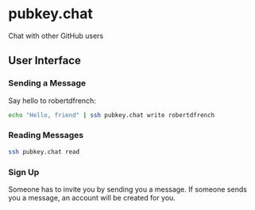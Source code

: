 # pubkey.chat
Chat with other GitHub users

## User Interface

### Sending a Message
Say hello to robertdfrench:

```bash
echo "Hello, friend" | ssh pubkey.chat write robertdfrench
```

### Reading Messages
```bash
ssh pubkey.chat read
```

### Sign Up
Someone has to invite you by sending you a message. If someone sends you
a message, an account will be created for you.
